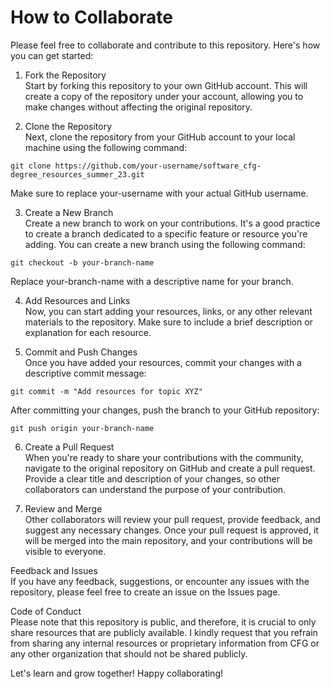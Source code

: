 # How to Collaborate

Please feel free to collaborate and contribute to this repository. Here's how you can get started:

1. Fork the Repository<br>
   Start by forking this repository to your own GitHub account. This will create a copy of the repository under your account, allowing you to make changes without affecting the original repository.

2. Clone the Repository<br>
   Next, clone the repository from your GitHub account to your local machine using the following command:

```
git clone https://github.com/your-username/software_cfg-degree_resources_summer_23.git
```

Make sure to replace your-username with your actual GitHub username.

3. Create a New Branch<br>
   Create a new branch to work on your contributions. It's a good practice to create a branch dedicated to a specific feature or resource you're adding. You can create a new branch using the following command:

```
git checkout -b your-branch-name
```

Replace your-branch-name with a descriptive name for your branch.

4. Add Resources and Links<br>
   Now, you can start adding your resources, links, or any other relevant materials to the repository. Make sure to include a brief description or explanation for each resource.

5. Commit and Push Changes<br>
   Once you have added your resources, commit your changes with a descriptive commit message:

```
git commit -m "Add resources for topic XYZ"
```

After committing your changes, push the branch to your GitHub repository:

```
git push origin your-branch-name
```

6. Create a Pull Request<br>
   When you're ready to share your contributions with the community, navigate to the original repository on GitHub and create a pull request. Provide a clear title and description of your changes, so other collaborators can understand the purpose of your contribution.

7. Review and Merge<br>
   Other collaborators will review your pull request, provide feedback, and suggest any necessary changes. Once your pull request is approved, it will be merged into the main repository, and your contributions will be visible to everyone.

Feedback and Issues<br>
If you have any feedback, suggestions, or encounter any issues with the repository, please feel free to create an issue on the Issues page.

Code of Conduct<br>
Please note that this repository is public, and therefore, it is crucial to only share resources that are publicly available. I kindly request that you refrain from sharing any internal resources or proprietary information from CFG or any other organization that should not be shared publicly.

Let's learn and grow together! Happy collaborating!
